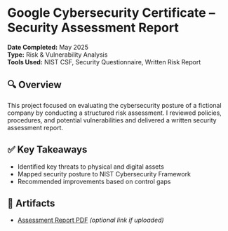 # Google Cybersecurity Certificate – Security Assessment Report

**Date Completed:** May 2025  
**Type:** Risk & Vulnerability Analysis  
**Tools Used:** NIST CSF, Security Questionnaire, Written Risk Report

## 🔍 Overview
This project focused on evaluating the cybersecurity posture of a fictional company by conducting a structured risk assessment. I reviewed policies, procedures, and potential vulnerabilities and delivered a written security assessment report.

## ✅ Key Takeaways
- Identified key threats to physical and digital assets
- Mapped security posture to NIST Cybersecurity Framework
- Recommended improvements based on control gaps

## 📁 Artifacts
- [Assessment Report PDF](./google-assets/security-assessment.pdf) *(optional link if uploaded)*
